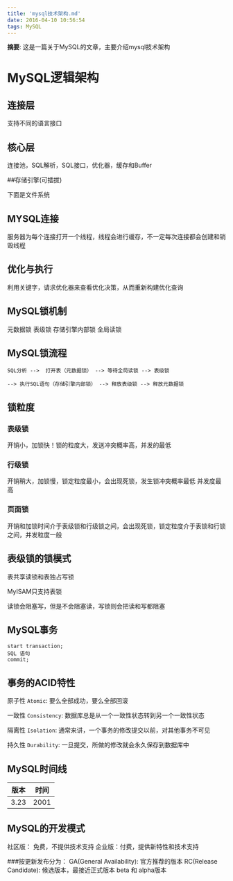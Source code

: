 ```yaml
---
title: 'mysql技术架构.md'
date: 2016-04-10 10:56:54
tags: MySQL
---
```


__摘要__: 这是一篇关于MySQL的文章，主要介绍mysql技术架构
<!-- more -->
MySQL逻辑架构
=============

## 连接层

支持不同的语言接口

## 核心层

连接池，SQL解析，SQL接口，优化器，缓存和Buffer

##存储引擎(可插拔)

下面是文件系统

## MYSQL连接

服务器为每个连接打开一个线程，线程会进行缓存，不一定每次连接都会创建和销毁线程

## 优化与执行

利用关键字，请求优化器来查看优化决策，从而重新构建优化查询

## MySQL锁机制

元数据锁
表级锁
存储引擎内部锁
全局读锁

## MySQL锁流程

```
SQL分析 -->  打开表（元数据锁） --> 等待全局读锁 --> 表级锁

--> 执行SQL语句（存储引擎内部锁） --> 释放表级锁 --> 释放元数据锁
```

## 锁粒度

### 表级锁

开销小，加锁快！锁的粒度大，发送冲突概率高，并发的最低

### 行级锁

开销稍大，加锁慢，锁定粒度最小，会出现死锁，发生锁冲突概率最低
并发度最高

### 页面锁

开销和加锁时间介于表级锁和行级锁之间，会出现死锁，锁定粒度介于表锁和行锁之间，并发粒度一般

## 表级锁的锁模式

表共享读锁和表独占写锁

MyISAM只支持表锁

读锁会阻塞写，但是不会阻塞读，写锁则会把读和写都阻塞

## MySQL事务

```
start transaction;
SQL 语句
commit;
```

## 事务的ACID特性

原子性 `Atomic`: 要么全部成功，要么全部回滚

一致性 `Consistency`: 数据库总是从一个一致性状态转到另一个一致性状态

隔离性 `Isolation`: 通常来讲，一个事务的修改提交以前，对其他事务不可见

持久性 `Durability`: 一旦提交，所做的修改就会永久保存到数据库中

## MySQL时间线

|版本|时间|
|----|----|
|3.23|2001|

## MySQL的开发模式

社区版： 免费，不提供技术支持
企业版：付费，提供新特性和技术支持

###按更新发布分为：
GA(General Availability): 官方推荐的版本
RC(Release Candidate): 候选版本，最接近正式版本
beta 和 alpha版本